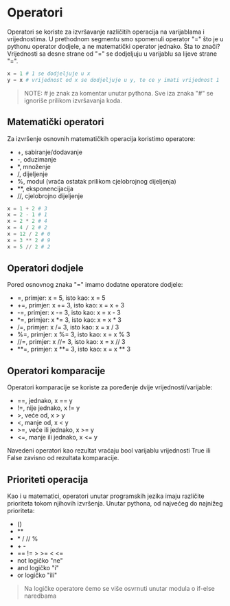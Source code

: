 # Operatori

Operatori se koriste za izvršavanje različitih operacija na varijablama i vrijednostima. 
U prethodnom segmentu smo spomenuli operator "=" što je u pythonu operator dodjele, a ne matematički operator jednako.
Šta to znači? Vrijednosti sa desne strane od "=" se dodjeljuju u varijablu sa lijeve strane "=".

```python
x = 1 # 1 se dodjeljuje u x
y = x # vrijednost od x se dodjeljuje u y, te ce y imati vrijednost 1
```

> NOTE: # je znak za komentar unutar pythona. Sve iza znaka "#" se ignoriše prilikom izvršavanja koda.

## Matematički operatori

Za izvršenje osnovnih matematičkih operacija koristimo operatore:

- +,  sabiranje/dodavanje
- -, oduzimanje
- *, množenje
- /, dijeljenje
- %, modul (vraća ostatak prilikom cjelobrojnog dijeljenja)
- **, eksponencijacija
- //, cjelobrojno dijeljenje

```python
x = 1 + 2 # 3
x = 2 - 1 # 1
x = 2 * 2 # 4
x = 4 / 2 # 2
x = 12 / 2 # 0
x = 3 ** 2 # 9
x = 5 // 2 # 2
```

## Operatori dodjele

Pored osnovnog znaka "=" imamo dodatne operatore dodjele:

- =, primjer: x = 5, isto kao: x = 5	
- +=, primjer: x += 3, isto kao: x = x + 3	
- -=, primjer: x -= 3, isto kao: x = x - 3	
- *=, primjer: x *= 3, isto kao: x = x * 3	
- /=, primjer: x /= 3, isto kao: x = x / 3	
- %=, primjer: x %= 3, isto kao: x = x % 3	
- //=, primjer: x //= 3, isto kao: x = x // 3	
- **=, primjer: x **= 3, isto kao: x = x ** 3

## Operatori komparacije

Operatori komparacije se koriste za poređenje dvije vrijednosti/varijable:

- ==, jednako, x == y	
- !=, nije jednako, x != y	
- \>, veće od, x > y	
- <, manje od, x < y	
- \>=, veće ili jednako, x >= y	
- <=, manje ili jednako, x <= y

Navedeni operatori kao rezultat vraćaju bool varijablu vrijednosti True ili False zavisno od rezultata komparacije.

## Prioriteti operacija

Kao i u matematici, operatori unutar programskih jezika imaju različite prioriteta tokom njihovih izvršenja. Unutar pythona, od najvećeg do najnižeg prioriteta:

- ()	
- **
- \*  /  //  %
- \+  -
- ==  !=  >  >=  <  <=
- not	logičko "ne"
- and	logičko "i"
- or	logičko "ili"

> Na logičke operatore ćemo se više osvrnuti unutar modula o if-else naredbama